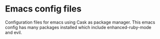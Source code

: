 # Emacs config files

Configuration files for emacs using Cask as package manager. This emacs config has many packages installed which include enhanced-ruby-mode and evil. 